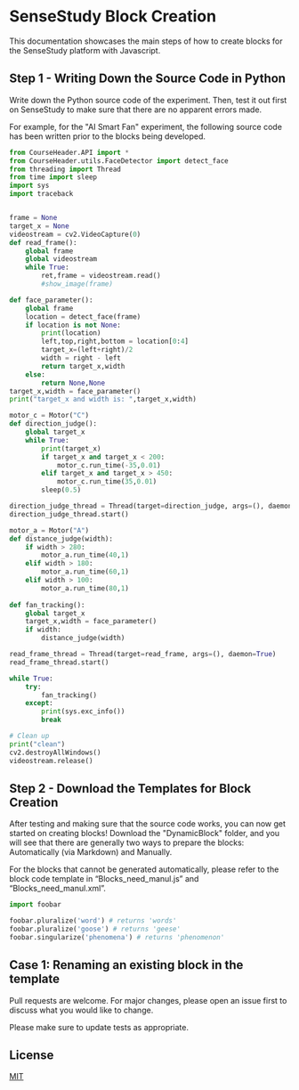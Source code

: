 # SenseStudy Block Creation

This documentation showcases the main steps of how to create blocks for the SenseStudy platform with Javascript.

## Step 1 - Writing Down the Source Code in Python

Write down the Python source code of the experiment. Then, test it out first on SenseStudy to make sure that there are no apparent errors made.

For example, for the "AI Smart Fan" experiment, the following source code has been written prior to the blocks being developed.

```python
from CourseHeader.API import *
from CourseHeader.utils.FaceDetector import detect_face
from threading import Thread
from time import sleep
import sys
import traceback


frame = None
target_x = None
videostream = cv2.VideoCapture(0)
def read_frame():
    global frame
    global videostream
    while True:
        ret,frame = videostream.read()
        #show_image(frame)

def face_parameter():
    global frame
    location = detect_face(frame)
    if location is not None:
        print(location)
        left,top,right,bottom = location[0:4]
        target_x=(left+right)/2
        width = right - left
        return target_x,width
    else:
        return None,None
target_x,width = face_parameter()
print("target_x and width is: ",target_x,width)

motor_c = Motor("C")
def direction_judge():
    global target_x
    while True:
        print(target_x)
        if target_x and target_x < 200:
            motor_c.run_time(-35,0.01)
        elif target_x and target_x > 450:
            motor_c.run_time(35,0.01)
        sleep(0.5)

direction_judge_thread = Thread(target=direction_judge, args=(), daemon=True)
direction_judge_thread.start()

motor_a = Motor("A")
def distance_judge(width):
    if width > 280:
        motor_a.run_time(40,1)
    elif width > 180:
        motor_a.run_time(60,1)
    elif width > 100:
        motor_a.run_time(80,1)
        
def fan_tracking():
    global target_x
    target_x,width = face_parameter()
    if width:
        distance_judge(width)

read_frame_thread = Thread(target=read_frame, args=(), daemon=True)
read_frame_thread.start()

while True:
    try:
        fan_tracking()
    except:
        print(sys.exc_info())
        break

# Clean up
print("clean")
cv2.destroyAllWindows()
videostream.release()
```

## Step 2 - Download the Templates for Block Creation
After testing and making sure that the source code works, you can now get started on creating blocks! Download the "DynamicBlock" folder, and you will see that there are generally two ways to prepare the blocks: Automatically (via Markdown) and Manually. 

For the blocks that cannot be generated automatically, please refer to the block code template in “Blocks_need_manul.js” and “Blocks_need_manul.xml”.  

```python
import foobar

foobar.pluralize('word') # returns 'words'
foobar.pluralize('goose') # returns 'geese'
foobar.singularize('phenomena') # returns 'phenomenon'
```

## Case 1: Renaming an existing block in the template
Pull requests are welcome. For major changes, please open an issue first to discuss what you would like to change.

Please make sure to update tests as appropriate.

## License
[MIT](https://choosealicense.com/licenses/mit/)
